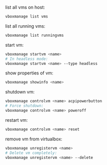 list all vms on host:
```bash
vboxmanage list vms
```

list all running vms:
```bash
vboxmanage list runningvms
```

start vm:
```bash
vboxmanage startvm <name>
# In headless mode:
vboxmanage startvm <name> --type headless
```

show properties of vm:
```bash
vboxmanage showinfo <name>
```

shutdown vm:
```bash
vboxmanage controlvm <name> acpipowerbutton
# Force shutdown:
vboxmanage controlvm <name> poweroff
```

restart vm:
```bash
vboxmanage controlvm <name> reset
```

remove vm from virtualbox:
```bash
vboxmanage unregistervm <name>
# Delete vm completely:
vboxmanage unregistervm <name> --delete
```